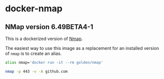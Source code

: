 # docker-nmap

## NMap version 6.49BETA4-1

This is a dockerized version of [Nmap](http://nmap.org/ "Nmap: the Network Mapper - Free Security Scanner").

The easiest way to use this image as a replacement for an installed version of `nmap` is to create an alias.

```bash
alias nmap='docker run -it --rm golden/nmap'

nmap -p 443 -v -A github.com
```
